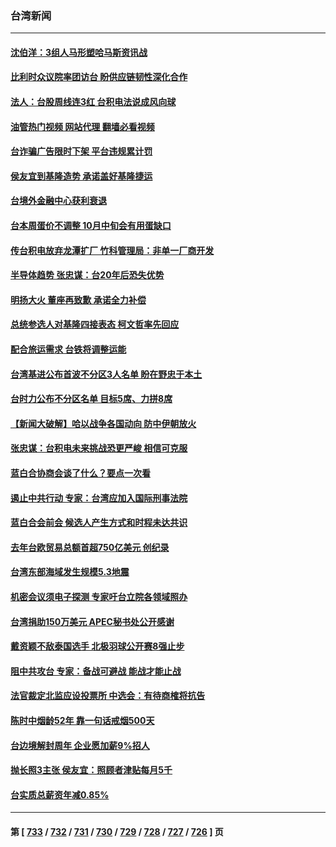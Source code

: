 ### 台湾新闻
---
#### [沈伯洋：3组人马形塑哈马斯资讯战](../../pages/ncid1349361/n14095690.md?10160045) 
#### [比利时众议院率团访台 盼供应链韧性深化合作](../../pages/ncid1349361/n14095789.md?10160045) 
#### [法人：台股周线连3红 台积电法说成风向球](../../pages/ncid1349361/n14095790.md?10160045) 
#### [油管热门视频 网站代理 翻墙必看视频](http://138.2.39.72:81/youtube.html?epic-marker?10160045)
#### [台诈骗广告限时下架 平台违规累计罚](../../pages/ncid1349361/n14095682.md?10160045) 
#### [侯友宜到基隆造势 承诺盖好基隆捷运](../../pages/ncid1349361/n14095693.md?10160045) 
#### [台境外金融中心获利衰退](../../pages/ncid1349361/n14095782.md?10160045) 
#### [台本周蛋价不调整 10月中旬会有用蛋缺口](../../pages/ncid1349361/n14095687.md?10160045) 
#### [传台积电放弃龙潭扩厂 竹科管理局：非单一厂商开发](../../pages/ncid1349361/n14095784.md?10160045) 
#### [半导体趋势 张忠谋：台20年后恐失优势](../../pages/ncid1349361/n14095785.md?10160045) 
#### [明扬大火 董座再致歉 承诺全力补偿](../../pages/ncid1349361/n14095743.md?10160045) 
#### [总统参选人对基隆四接表态 柯文哲率先回应](../../pages/ncid1349361/n14095724.md?10160045) 
#### [配合旅运需求 台铁将调整运能](../../pages/ncid1349361/n14095744.md?10160045) 
#### [台湾基进公布首波不分区3人名单 盼在野忠于本土](../../pages/ncid1349361/n14095738.md?10160045) 
#### [台时力公布不分区名单 目标5席、力拼8席](../../pages/ncid1349361/n14095739.md?10160045) 
#### [【新闻大破解】哈以战争各国动向 防中伊朝放火](../../pages/ncid1349361/n14095398.md?10160045) 
#### [张忠谋：台积电未来挑战恐更严峻 相信可克服](../../pages/ncid1349361/n14095076.md?10160045) 
#### [蓝白合协商会谈了什么？要点一次看](../../pages/ncid1349361/n14095319.md?10160045) 
#### [遏止中共行动 专家：台湾应加入国际刑事法院](../../pages/ncid1349361/n14095125.md?10160045) 
#### [蓝白合会前会 候选人产生方式和时程未达共识](../../pages/ncid1349361/n14095243.md?10160045) 
#### [去年台欧贸易总额首超750亿美元 创纪录](../../pages/ncid1349361/n14095189.md?10160045) 
#### [台湾东部海域发生规模5.3地震](../../pages/ncid1349361/n14095221.md?10160045) 
#### [机密会议须电子探测 专家吁台立院各领域照办](../../pages/ncid1349361/n14095122.md?10160045) 
#### [台湾捐助150万美元 APEC秘书处公开感谢](../../pages/ncid1349361/n14095042.md?10160045) 
#### [戴资颖不敌泰国选手 北极羽球公开赛8强止步](../../pages/ncid1349361/n14094765.md?10160045) 
#### [阻中共攻台 专家：备战可避战 能战才能止战](../../pages/ncid1349361/n14094729.md?10160045) 
#### [法官裁定北监应设投票所 中选会：有待商榷将抗告](../../pages/ncid1349361/n14094756.md?10160045) 
#### [陈时中烟龄52年 靠一句话戒烟500天](../../pages/ncid1349361/n14094754.md?10160045) 
#### [台边境解封周年 企业愿加薪9%招人](../../pages/ncid1349361/n14094753.md?10160045) 
#### [抛长照3主张 侯友宜：照顾者津贴每月5千](../../pages/ncid1349361/n14094717.md?10160045) 
#### [台实质总薪资年减0.85%](../../pages/ncid1349361/n14094711.md?10160045) 

---
#### 第 [ [733](./733.md?10160045) / [732](./732.md?10160045) / [731](./731.md?10160045) / [730](./730.md?10160045) / [729](./729.md?10160045) / [728](./728.md?10160045) / [727](./727.md?10160045) / [726](./726.md?10160045) ] 页
